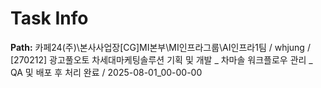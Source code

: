 # Task Info

**Path:** 카페24(주)\본사사업장\[CG]MI본부\MI인프라그룹\AI인프라1팀 / whjung / [270212] 광고풀오토 차세대마케팅솔루션 기획 및 개발 _ 차마솔 워크플로우 관리 _ QA 및 배포 후 처리 완료 / 2025-08-01_00-00-00

